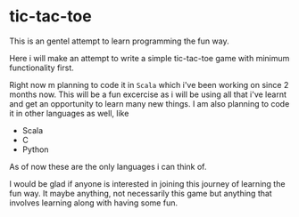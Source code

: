 # tic-tac-toe

This is an gentel attempt to learn programming the fun way. 

Here i will make an attempt to write a simple tic-tac-toe game with minimum functionality first. 

Right now m planning to code it in `Scala` which i've been working on since 2 months now. This will be a fun excercise as i will be using all that i've learnt and get an opportunity to learn many new things. I am also planning to code it in other languages as well, like

* Scala
* C
* Python

As of now these are the only languages i can think of.

I would be glad if anyone is interested in joining this journey of learning the fun way. It maybe anything, not necessarily this game but anything that involves learning along with having some fun.
